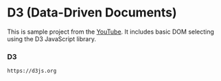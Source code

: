 # D3 (Data-Driven Documents)

This is sample project from the [YouTube](https://www.youtube.com/watch?v=fFY3E0PmIxM). It includes basic DOM selecting using the D3 JavaScript library.

### D3

```
https://d3js.org
```
